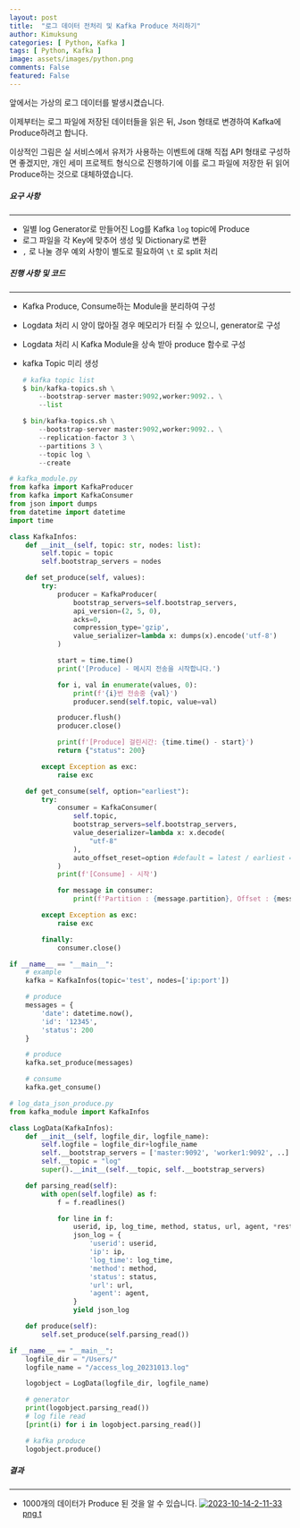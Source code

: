 ```yaml
---
layout: post
title:  "로그 데이터 전처리 및 Kafka Produce 처리하기"
author: Kimuksung
categories: [ Python, Kafka ]
tags: [ Python, Kafka ]
image: assets/images/python.png
comments: False
featured: False
---
```


앞에서는 가상의 로그 데이터를 발생시켰습니다.

이제부터는 로그 파일에 저장된 데이터들을 읽은 뒤, Json 형태로 변경하여 Kafka에 Produce하려고 합니다. 

이상적인 그림은 실 서비스에서 유저가 사용하는 이벤트에 대해 직접 API 형태로 구성하면 좋겠지만, 개인 세미 프로젝트 형식으로 진행하기에 이를 로그 파일에 저장한 뒤 읽어 Produce하는 것으로 대체하였습니다.

##### 요구 사항
---
- 일별 log Generator로 만들어진 Log를 Kafka `log` topic에 Produce
- 로그 파일을 각 Key에 맞추어 생성 및 Dictionary로 변환
- `,` 로 나눌 경우 예외 사항이 별도로 필요하여 `\t` 로 split 처리

##### 진행 사항 및 코드
---
- Kafka Produce, Consume하는 Module을 분리하여 구성
- Logdata 처리 시 양이 많아질 경우 메모리가 터질 수 있으니, generator로 구성
- Logdata 처리 시 Kafka Module을 상속 받아 produce 함수로 구성
- kafka Topic 미리 생성
    
    ```python
    # kafka topic list
    $ bin/kafka-topics.sh \
        --bootstrap-server master:9092,worker:9092.. \
        --list
    
    $ bin/kafka-topics.sh \
        --bootstrap-server master:9092,worker:9092.. \
        --replication-factor 3 \
        --partitions 3 \
        --topic log \
        --create
    ```
    

```python
# kafka_module.py
from kafka import KafkaProducer
from kafka import KafkaConsumer
from json import dumps
from datetime import datetime
import time

class KafkaInfos:
    def __init__(self, topic: str, nodes: list):
        self.topic = topic
        self.bootstrap_servers = nodes

    def set_produce(self, values):
        try:
            producer = KafkaProducer(
                bootstrap_servers=self.bootstrap_servers,
                api_version=(2, 5, 0),
                acks=0,
                compression_type='gzip',
                value_serializer=lambda x: dumps(x).encode('utf-8')
            )

            start = time.time()
            print('[Produce] - 메시지 전송을 시작합니다.')

            for i, val in enumerate(values, 0):
                print(f'{i}번 전송중 {val}')
                producer.send(self.topic, value=val)

            producer.flush()
            producer.close()

            print(f'[Produce] 걸린시간: {time.time() - start}')
            return {"status": 200}

        except Exception as exc:
            raise exc

    def get_consume(self, option="earliest"):
        try:
            consumer = KafkaConsumer(
                self.topic,
                bootstrap_servers=self.bootstrap_servers,
                value_deserializer=lambda x: x.decode(
                    "utf-8"
                ),
                auto_offset_reset=option #default = latest / earliest = 과거 데이터도 consume
            )
            print(f'[Consume] - 시작')

            for message in consumer:
                print(f'Partition : {message.partition}, Offset : {message.offset}, Value : {message.value}')

        except Exception as exc:
            raise exc

        finally:
            consumer.close()

if __name__ == "__main__":
    # example
    kafka = KafkaInfos(topic='test', nodes=['ip:port'])

    # produce
    messages = {
        'date': datetime.now(),
        'id': '12345',
        'status': 200
    }

    # produce
    kafka.set_produce(messages)

    # consume
    kafka.get_consume()
```

```python
# log_data_json_produce.py
from kafka_module import KafkaInfos

class LogData(KafkaInfos):
    def __init__(self, logfile_dir, logfile_name):
        self.logfile = logfile_dir+logfile_name
        self.__bootstrap_servers = ['master:9092', 'worker1:9092', ..]
        self.__topic = "log"
        super().__init__(self.__topic, self.__bootstrap_servers)

    def parsing_read(self):
        with open(self.logfile) as f:
            f = f.readlines()

            for line in f:
                userid, ip, log_time, method, status, url, agent, *rest = line.split('\t')
                json_log = {
                    'userid': userid,
                    'ip': ip,
                    'log_time': log_time,
                    'method': method,
                    'status': status,
                    'url': url,
                    'agent': agent,
                }
                yield json_log

    def produce(self):
        self.set_produce(self.parsing_read())

if __name__ == "__main__":
    logfile_dir = "/Users/"
    logfile_name = "/access_log_20231013.log"

    logobject = LogData(logfile_dir, logfile_name)

    # generator
    print(logobject.parsing_read())
    # log file read
    [print(i) for i in logobject.parsing_read()]

    # kafka produce
    logobject.produce()
```

##### 결과
---
- 1000개의 데이터가 Produce 된 것을 알 수 있습니다.
<a href="https://ibb.co/N32Gn9s"><img src="https://i.ibb.co/9vHd3bN/2023-10-14-2-11-33.png" alt="2023-10-14-2-11-33" border="0"></a><br /><a target='_blank' href='https://imgbb.com/'>png t</a><br />